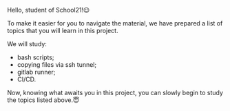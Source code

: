 Hello, student of School21!😉

To make it easier for you to navigate the material, we have prepared a list of topics that you will learn in this project.

We will study:

- bash scripts;
- copying files via ssh tunnel;
- gitlab runner;
- CI/CD.

Now, knowing what awaits you in this project, you can slowly begin to study the topics listed above.😇